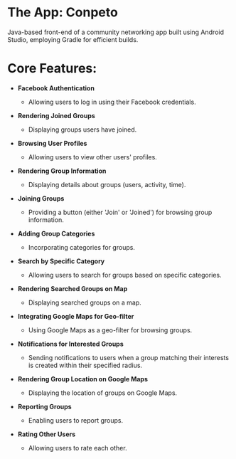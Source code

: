# The App: Conpeto
Java-based front-end of a community networking app built using Android Studio, employing Gradle for efficient builds.

# Core Features:
* **Facebook Authentication**
  * Allowing users to log in using their Facebook credentials.

* **Rendering Joined Groups**
  * Displaying groups users have joined.

* **Browsing User Profiles**
  * Allowing users to view other users' profiles.

* **Rendering Group Information**
  * Displaying details about groups (users, activity, time).

* **Joining Groups**
  * Providing a button (either 'Join' or 'Joined') for browsing group information.

* **Adding Group Categories**
  * Incorporating categories for groups.

* **Search by Specific Category**
  * Allowing users to search for groups based on specific categories.

* **Rendering Searched Groups on Map**
  * Displaying searched groups on a map.

* **Integrating Google Maps for Geo-filter**
  * Using Google Maps as a geo-filter for browsing groups.

* **Notifications for Interested Groups**
  * Sending notifications to users when a group matching their interests is created within their specified radius.

* **Rendering Group Location on Google Maps**
  * Displaying the location of groups on Google Maps.

* **Reporting Groups**
  * Enabling users to report groups.

* **Rating Other Users**
  * Allowing users to rate each other.
